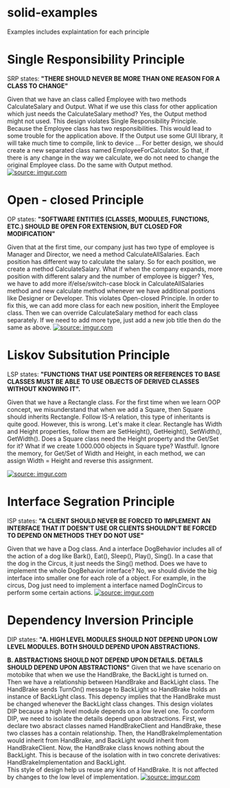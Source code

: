 # solid-examples
Examples includes explaintation for each principle
# Single Responsibility Principle
SRP states: **"THERE SHOULD NEVER BE MORE THAN ONE REASON FOR A CLASS TO CHANGE"**

Given that we have an class called Employee with two methods CalculateSalary and Output. What if we use this class for other application which just needs the CalculateSalary method? Yes, the Output method might not used. This design violates Single Responsibility Principle. Because the Employee class has two responsibilities. This would lead to some trouble for the application above. If the Output use some GUI library, it will take much time to compile, link to device ...
For better design, we should create a new separated class named EmployeeForCalculator. So that, if there is any change in the way we calculate, we do not need to change the original Employee class. Do the same with Output method.
<a href="https://imgur.com/IK0m53J"><img src="https://i.imgur.com/IK0m53J.jpg" title="source: imgur.com" /></a>
# Open - closed Principle
OP states: **"SOFTWARE ENTITIES (CLASSES, MODULES, FUNCTIONS, ETC.) SHOULD BE OPEN FOR EXTENSION, BUT CLOSED FOR MODIFICATION"**

Given that at the first time, our company just has two type of employee is Manager and Director, we need a method CalculateAllSalaries. Each position has different way to calculate the salary. So for each position, we create a method CalculateSalary. What if when the company expands, more position with different salary and the number of employee is bigger? Yes, we have to add more if/else/switch-case block in CalculateAllSalaries method and new calculate method whenever we have additional postions like Designer or Developer. This violates Open-closed Principle.
In order to fix this, we can add more class for each new position, inherit the Employee class. Then we can override CalculateSalary method for each class separately. If we need to add more type, just add a new job title then do the same as above.
<a href="https://imgur.com/GLLjn1C"><img src="https://i.imgur.com/GLLjn1C.jpg" title="source: imgur.com" /></a>
# Liskov Subsitution Principle
LSP states: **"FUNCTIONS THAT USE POINTERS OR REFERENCES TO BASE CLASSES MUST BE ABLE TO USE OBJECTS OF DERIVED CLASSES WITHOUT KNOWING IT".**

Given that we have a Rectangle class. For the first time when we learn OOP concept, we misunderstand that when we add a Square, then Square should inherits Rectangle. Follow IS-A relation, this type of inheritants is quite good. However, this is wrong. Let's make it clear. Rectangle has Width and Height properties, follow them are SetHeight(), GetHeight(), SetWidth(), GetWidth(). Does a Square class need the Height property and the Get/Set for it? What if we create 1.000.000 objects in Square type? Wastful!. Ignore the memory, for Get/Set of Width and Height, in each method, we can assign Width = Height and reverse this assignment.

<a href="https://imgur.com/y7CYt4G"><img src="https://i.imgur.com/y7CYt4G.jpg" title="source: imgur.com" /></a>
# Interface Segration Principle
ISP states: **"A CLIENT SHOULD NEVER BE FORCED TO IMPLEMENT AN INTERFACE THAT IT DOESN'T USE OR CLIENTS SHOULDN'T BE FORCED TO DEPEND ON METHODS THEY DO NOT USE"**

Given that we have a Dog class. And a interface DogBehavior includes all of the action of a dog like Bark(), Eat(), Sleep(), Play(), Sing(). In a case that the dog in the Circus, it just needs the Sing() method. Does we have to implement the whole DogBehavior interface? No, we should divide the big interface into smaller one for each role of a object. For example, in the circus, Dog just need to implement a interface named DogInCircus to perform some certain actions.
<a href="https://imgur.com/xRlVNsR"><img src="https://i.imgur.com/xRlVNsR.jpg" title="source: imgur.com" /></a>
# Dependency Inversion Principle
DIP states: **"A. HIGH LEVEL MODULES SHOULD NOT DEPEND UPON LOW
LEVEL MODULES. BOTH SHOULD DEPEND UPON ABSTRACTIONS.**

**B. ABSTRACTIONS SHOULD NOT DEPEND UPON DETAILS. DETAILS
SHOULD DEPEND UPON ABSTRACTIONS"**
Given that we have scenario on motobike that when we use the HandBrake, the BackLight is turned on. Then we have a relationship between HandBrake and BackLight class. The HandBrake sends TurnOn() message to BackLight so HandBrake holds an instance of BackLight class. This depency implies that the HandBrake must be changed whenever the BackLight class changes. This design violates DIP because a high level module depends on a low level one. To conform DIP, we need to isolate the details depend upon abstractions. First, we declare two absract classes named HandBrakeClient and HandBrake, these two classes has a contain relationship. Then, the HandBrakeImplementation would inherit from HandBrake, and BackLight would inherit from HandBrakeClient. Now, the HandBrake class knows nothing about the BackLight. This is because of the isolation with in two concrete derivatives: HandBrakeImplementation and BackLight.<br>
This style of design help us reuse any kind of HandBrake. It is not affected by changes to the low level of implementation.
<a href="https://imgur.com/wfM0TKq"><img src="https://i.imgur.com/wfM0TKq.jpg" title="source: imgur.com" /></a>
